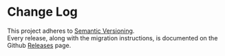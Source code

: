 # Change Log

This project adheres to [Semantic Versioning](http://semver.org/).  
Every release, along with the migration instructions, is documented on the Github [Releases](https://github.com/jackytck/country-list/releases) page.
